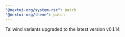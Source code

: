 ```yaml
---
"@nextui-org/system-rsc": patch
"@nextui-org/theme": patch
---
```


Tailwind variants upgraded to the latest version v0.1.14
